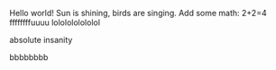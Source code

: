 Hello world! Sun is shining, birds are singing.
Add some math: 2+2=4
ffffffffuuuu
lololololololol

absolute insanity

bbbbbbbb